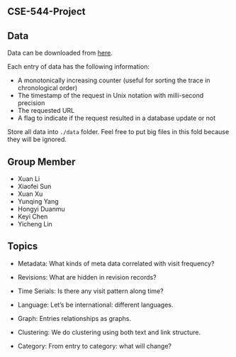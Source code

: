 CSE-544-Project
----

## Data

Data can be downloaded from [here](http://www.wikibench.eu/?page_id=60).

Each entry of data has the following information:
- A monotonically increasing counter (useful for sorting the trace in chronological order)
- The timestamp of the request in Unix notation with milli-second precision
- The requested URL
- A flag to indicate if the request resulted in a database update or not

Store all data into `./data` folder. Feel free to put big files in this fold because they will be ignored.


## Group Member
- Xuan Li
- Xiaofei Sun
- Xuan Xu
- Yunqing Yang
- Hongyi Duanmu
- Keyi Chen
- Yicheng Lin

## Topics
- Metadata: What kinds of meta data correlated with visit frequency?

- Revisions: What are hidden in revision records?

- Time Serials: Is there any visit pattern along time?

- Language: Let’s be international: different languages.

- Graph: Entries relationships as graphs.

- Clustering: We do clustering using both text and link structure.

- Category: From entry to category: what will change?


